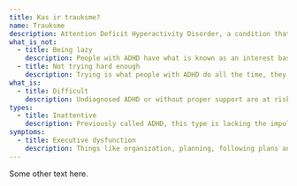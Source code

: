 ```yaml
---
title: Kas ir trauksme?
name: Trauksme
description: Attention Deficit Hyperactivity Disorder, a condition that causes inattentiveness, hyperactivity, or a combination of both. An outdated term for inattentive ADHD was ADD, but the latter term has been discontinued.
what_is_not:
  - title: Being lazy
    description: People with ADHD have what is known as an interest based nervous system, where they are motivated by novelty, challenge, urgency and interest. This may make doing things they are unmotivated by harder.
  - title: Not trying hard enough
    description: Trying is what people with ADHD do all the time, they just get interrupted by how their bodies and brain work more often than normal people.
what_is:
  - title: Difficult
    description: Undiagnosed ADHD or without proper support are at risk of systematically lower scores in school. The daily burden is simply larger.
types:
  - title: Inattentive
    description: Previously called ADHD, this type is lacking the impulsive and hyperactive traits. What is still there is difficulty filtering and focusing.
symptoms:
  - title: Executive dysfunction
    description: Things like organization, planning, following plans and keeping track of items may be harder with ADHD. Having problems with doing essential things such as cleaning can occur due to having a harder time doing things without motivation. Following step-by step guides especially when heard verbally can be difficult.
---
```


Some other text here.

